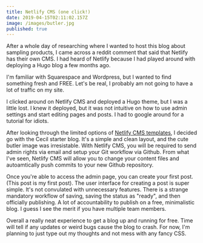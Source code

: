 ```yaml
---
title: Netlify CMS (one click!)
date: 2019-04-15T02:11:02.157Z
image: /images/butler.jpg
published: true
---
```

After a whole day of researching where I wanted to host this blog about sampling products, I came across a reddit comment that said that Netlify has their own CMS. I had heard of Netlify because I had played around with deploying a Hugo blog a few months ago.

I'm familiar with Squarespace and Wordpress, but I wanted to find something fresh and FREE. Let's be real, I probably am not going to have a lot of traffic on my site.

I clicked around on Netlify CMS and deployed a Hugo theme, but I was a little lost. I knew it deployed, but it was not intuitive on how to use admin settings and start editing pages and posts. I had to google around for a tutorial for idiots.

After looking through the limited options of [Netlify CMS templates](https://templates.netlify.com), I decided go with the Cecil starter blog. It's a simple and clean layout, and the cute butler image was irresistable. With Netlify CMS, you will be required to send admin rights via email and setup your Git workflow via Github. From what I've seen, Netlify CMS will allow you to change your content files and autoamtically push commits to your new Github repository.

Once you're able to access the admin page, you can create your first post. (This post is my first post). The user interface for creating a post is super simple. It's not convulated with unnecessary features. There is a strange mandatory workflow of saving, saving the status as "ready", and then officially publishing. A lot of accountability to publish on a free, minimalistic blog. I guess I see the merit if you have multiple team members.

Overall a really neat experience to get a blog up and running for free. Time will tell if any updates or weird bugs cause the blog to crash. For now, I'm planning to just type out my thoughts and not mess with any fancy CSS.
